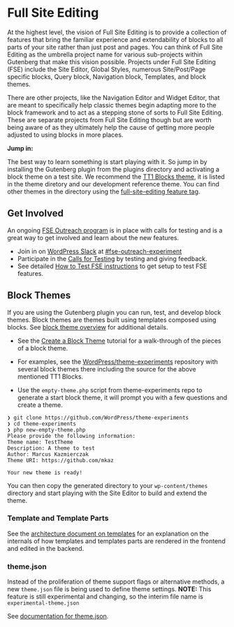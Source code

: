 # Full Site Editing

At the highest level, the vision of Full Site Editing is to provide a collection of features that bring the familiar experience and extendability of blocks to all parts of your site rather than just post and pages. You can think of Full Site Editing as the umbrella project name for various sub-projects within Gutenberg that make this vision possible. Projects under Full Site Editing (FSE) include the Site Editor, Global Styles, numerous Site/Post/Page specific blocks, Query block, Navigation block, Templates, and block themes. 

There are other projects, like the Navigation Editor and Widget Editor, that are meant to specifically help classic themes begin adapting more to the block framework and to act as a stepping stone of sorts to Full Site Editing. These are separate projects from Full Site Editing though but are worth being aware of as they ultimately help the cause of getting more people adjusted to using blocks in more places. 
 
**Jump in:** 

The best way to learn something is start playing with it. So jump in by installing the Gutenberg plugin from the plugins directory and activating a block theme on a test site. We recommend the [TT1 Blocks theme](https://wordpress.org/themes/tt1-blocks/), it is listed in the theme diretory and our development reference theme. You can find other themes in the directory using the [full-site-editing feature tag](https://wordpress.org/themes/tags/full-site-editing/).

## Get Involved

An ongoing [FSE Outreach program](https://make.wordpress.org/test/handbook/full-site-editing-outreach-experiment/) is in place with calls for testing and is a great way to get involved and learn about the new features.

- Join in on [WordPress Slack](https://make.wordpress.org/chat/) at [#fse-outreach-experiment](https://wordpress.slack.com/archives/C015GUFFC00) 
- Participate in the [Calls for Testing](https://make.wordpress.org/test/tag/fse-testing-call/) by testing and giving feedback.
- See detailed [How to Test FSE instructions](https://make.wordpress.org/test/handbook/full-site-editing-outreach-experiment/how-to-test-fse/) to get setup to test FSE features.

## Block Themes

If you are using the Gutenberg plugin you can run, test, and develop block themes. Block themes are themes built using templates composed using blocks. See [block theme overview](/docs/how-to-guides/themes/block-based-themes.md) for additional details.

- See the [Create a Block Theme](/docs/how-to-guides/block-theme/README.md) tutorial for a walk-through of the pieces of a block theme.

- For examples, see the [WordPress/theme-experiments](https://github.com/WordPress/theme-experiments/) repository with several block themes there including the source for the above mentioned TT1 Blocks.

- Use the `empty-theme.php` script from theme-experiments repo to generate a start block theme, it will prompt you with a few questions and create a theme.

```
❯ git clone https://github.com/WordPress/theme-experiments
❯ cd theme-experiments
❯ php new-empty-theme.php
Please provide the following information:
Theme name: TestTheme
Description: A theme to test
Author: Marcus Kazmierczak
Theme URI: https://github.com/mkaz

Your new theme is ready!
```

You can then copy the generated directory to your `wp-content/themes` directory and start playing with the Site Editor to build and extend the theme.

### Template and Template Parts

See the [architecture document on templates](docs/explanations/architecture/full-site-editing-templates.md) for an explanation on the internals of how templates and templates parts are rendered in the frontend and edited in the backend.

### theme.json

Instead of the proliferation of theme support flags or alternative methods, a new `theme.json` file is being used to define theme settings. **NOTE:** This feature is still experimental and changing, so the interim file name is `experimental-theme.json`

See [documentation for theme.json](https://developer.wordpress.org/block-editor/how-to-guides/themes/theme-json/).
